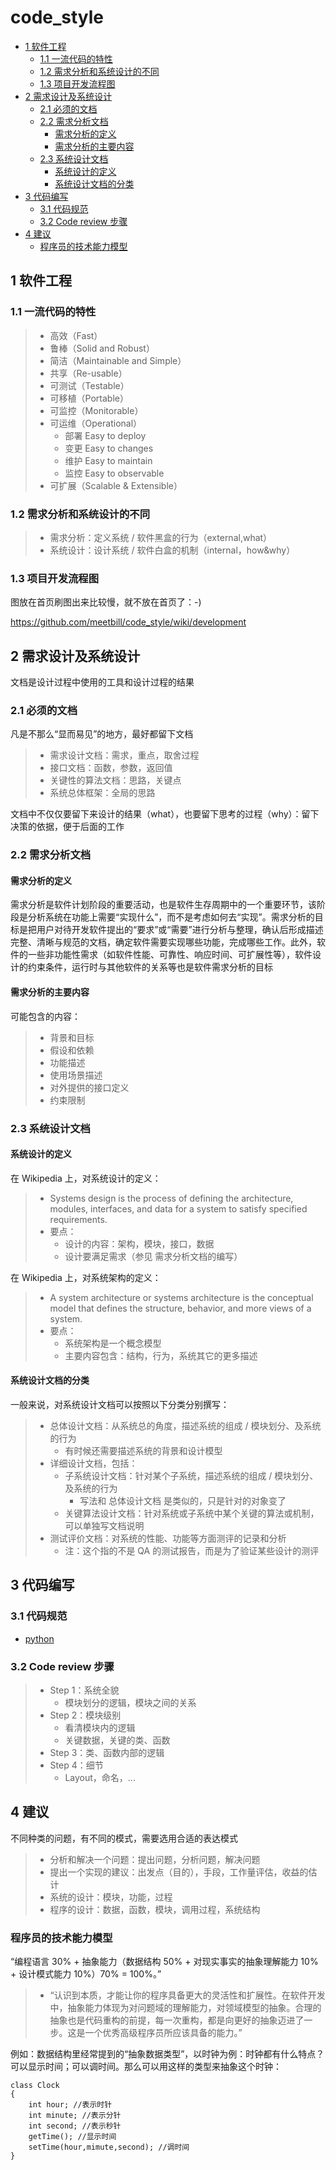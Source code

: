# code_style

<!-- vim-markdown-toc GFM -->

* [1 软件工程](#1-软件工程)
    * [1.1 一流代码的特性](#11-一流代码的特性)
    * [1.2 需求分析和系统设计的不同](#12-需求分析和系统设计的不同)
    * [1.3 项目开发流程图](#13-项目开发流程图)
* [2 需求设计及系统设计](#2-需求设计及系统设计)
    * [2.1 必须的文档](#21-必须的文档)
    * [2.2 需求分析文档](#22-需求分析文档)
        * [需求分析的定义](#需求分析的定义)
        * [需求分析的主要内容](#需求分析的主要内容)
    * [2.3 系统设计文档](#23-系统设计文档)
        * [系统设计的定义](#系统设计的定义)
        * [系统设计文档的分类](#系统设计文档的分类)
* [3 代码编写](#3-代码编写)
    * [3.1 代码规范](#31-代码规范)
    * [3.2 Code review 步骤](#32-code-review-步骤)
* [4 建议](#4-建议)
    * [程序员的技术能力模型](#程序员的技术能力模型)

<!-- vim-markdown-toc -->

## 1 软件工程

### 1.1 一流代码的特性
> * 高效（Fast）
> * 鲁棒（Solid and Robust）
> * 简洁（Maintainable and Simple）
> * 共享（Re-usable）
> * 可测试（Testable）
> * 可移植（Portable）
> * 可监控（Monitorable）
> * 可运维（Operational）
>   * 部署 Easy to deploy
>   * 变更 Easy to changes
>   * 维护 Easy to maintain
>   * 监控 Easy to observable
> * 可扩展（Scalable & Extensible）

### 1.2 需求分析和系统设计的不同

>   * 需求分析：定义系统 / 软件黑盒的行为（external,what）
>   * 系统设计：设计系统 / 软件白盒的机制（internal，how&why）

### 1.3 项目开发流程图

图放在首页刷图出来比较慢，就不放在首页了：-)

https://github.com/meetbill/code_style/wiki/development

## 2 需求设计及系统设计

文档是设计过程中使用的工具和设计过程的结果

### 2.1 必须的文档

凡是不那么“显而易见”的地方，最好都留下文档

> * 需求设计文档：需求，重点，取舍过程
> * 接口文档：函数，参数，返回值
> * 关键性的算法文档：思路，关键点
> * 系统总体框架：全局的思路

文档中不仅仅要留下来设计的结果（what），也要留下思考的过程（why）：留下决策的依据，便于后面的工作

### 2.2 需求分析文档
#### 需求分析的定义
需求分析是软件计划阶段的重要活动，也是软件生存周期中的一个重要环节，该阶段是分析系统在功能上需要“实现什么”，而不是考虑如何去“实现”。需求分析的目标是把用户对待开发软件提出的“要求”或“需要”进行分析与整理，确认后形成描述完整、清晰与规范的文档，确定软件需要实现哪些功能，完成哪些工作。此外，软件的一些非功能性需求（如软件性能、可靠性、响应时间、可扩展性等），软件设计的约束条件，运行时与其他软件的关系等也是软件需求分析的目标
#### 需求分析的主要内容
可能包含的内容：
> * 背景和目标
> * 假设和依赖
> * 功能描述
> * 使用场景描述
> * 对外提供的接口定义
> * 约束限制

### 2.3 系统设计文档

#### 系统设计的定义
在 Wikipedia 上，对系统设计的定义：
> * Systems design is the process of defining the architecture, modules, interfaces, and data for a system to satisfy specified requirements.
> * 要点：
>   * 设计的内容：架构，模块，接口，数据
>   * 设计要满足需求（参见 需求分析文档的编写）

在 Wikipedia 上，对系统架构的定义：
> * A system architecture or systems architecture is the conceptual model that defines the structure, behavior, and more views of a system.
> * 要点：
>   * 系统架构是一个概念模型
>   * 主要内容包含：结构，行为，系统其它的更多描述

#### 系统设计文档的分类
一般来说，对系统设计文档可以按照以下分类分别撰写：

> * 总体设计文档：从系统总的角度，描述系统的组成 / 模块划分、及系统的行为
>   * 有时候还需要描述系统的背景和设计模型
> * 详细设计文档，包括：
>   * 子系统设计文档：针对某个子系统，描述系统的组成 / 模块划分、及系统的行为
>     * 写法和 总体设计文档 是类似的，只是针对的对象变了
>   * 关键算法设计文档：针对系统或子系统中某个关键的算法或机制，可以单独写文档说明
> * 测试评价文档：对系统的性能、功能等方面测评的记录和分析
>   * 注：这个指的不是 QA 的测试报告，而是为了验证某些设计的测评

## 3 代码编写

### 3.1 代码规范

* [python](./python/README.md)

### 3.2 Code review 步骤

> * Step 1：系统全貌
>   * 模块划分的逻辑，模块之间的关系
> * Step 2：模块级别
>   * 看清模块内的逻辑
>   * 关键数据，关键的类、函数
> * Step 3：类、函数内部的逻辑
> * Step 4：细节
>   * Layout，命名，...

## 4 建议

不同种类的问题，有不同的模式，需要选用合适的表达模式

> * 分析和解决一个问题：提出问题，分析问题，解决问题
> * 提出一个实现的建议：出发点（目的），手段，工作量评估，收益的估计
> * 系统的设计：模块，功能，过程
> * 程序的设计：数据，函数，模块，调用过程，系统结构

### 程序员的技术能力模型

“编程语言 30% + 抽象能力（数据结构 50% + 对现实事实的抽象理解能力 10% + 设计模式能力 10%）70% = 100%。”

> * “认识到本质，才能让你的程序具备更大的灵活性和扩展性。在软件开发中，抽象能力体现为对问题域的理解能力，对领域模型的抽象。合理的抽象也是代码重构的前提，每一次重构，都是向更好的抽象迈进了一步。这是一个优秀高级程序员所应该具备的能力。”

例如：数据结构里经常提到的“抽象数据类型”，以时钟为例：时钟都有什么特点？可以显示时间；可以调时间。那么可以用这样的类型来抽象这个时钟：
```
class Clock
{
    int hour; //表示时针
    int minute; //表示分针
    int second; //表示秒针
    getTime(); //显示时间
    setTime(hour,mimute,second); //调时间
}
```
